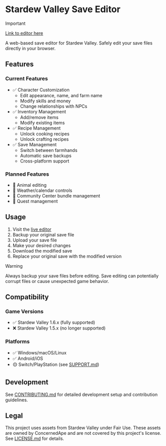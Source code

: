 # Stardew Valley Save Editor

> [!IMPORTANT]
> [Link to editor here](https://colecrouter.github.io/stardew-save-editor/)

A web-based save editor for Stardew Valley. Safely edit your save files directly in your browser.

## Features

### Current Features

- ✅ Character Customization
  - Edit appearance, name, and farm name
  - Modify skills and money
  - Change relationships with NPCs
- ✅ Inventory Management  
  - Add/remove items
  - Modify existing items
- ✅ Recipe Management
  - Unlock cooking recipes
  - Unlock crafting recipes
- ✅ Save Management
  - Switch between farmhands
  - Automatic save backups
  - Cross-platform support

### Planned Features

- 🔄 Animal editing
- 🔄 Weather/calendar controls
- 🔄 Community Center bundle management
- 🔄 Quest management

## Usage

1. Visit the [live editor](https://colecrouter.github.io/stardew-save-editor/)
2. Backup your original save file
3. Upload your save file
4. Make your desired changes
5. Download the modified save
6. Replace your original save with the modified version

> [!WARNING]
> Always backup your save files before editing. Save editing can potentially corrupt files or cause unexpected game behavior.

## Compatibility

### Game Versions

- ✅ Stardew Valley 1.6.x (fully supported)
- ❌ Stardew Valley 1.5.x (no longer supported)

### Platforms

- ✅ Windows/macOS/Linux
- ✅ Android/iOS
- 🟡 Switch/PlayStation (see [SUPPORT.md](./SUPPORT.md))

## Development

See [CONTRIBUTING.md](CONTRIBUTING.md) for detailed development setup and contribution guidelines.

## Legal

This project uses assets from Stardew Valley under Fair Use. These assets are owned by ConcernedApe and are not covered by this project's license. See [LICENSE.md](./LICENSE.md) for details.
